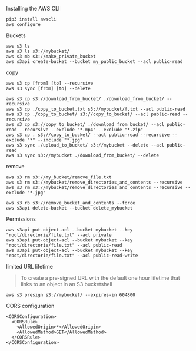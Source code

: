 Installing the AWS CLI
```text
pip3 install awscli
aws configure
```

Buckets
```text
aws s3 ls
aws s3 ls s3://mybucket/
aws s3 mb s3://make_private_bucket
aws s3api create-bucket --bucket my_public_bucket --acl public-read
```


copy
```text
aws s3 cp [from] [to] --recursive
aws s3 sync [from] [to] --delete
```

```text
aws s3 cp s3://download_from_bucket/ ./download_from_bucket/ --recursive
aws s3 cp ./copy_to_bucket.txt s3://mybucket/f.txt --acl public-read
aws s3 cp ./copy_to_bucket/ s3://copy_to_bucket/ --acl public-read --recursive
aws s3 cp s3://copy_to_bucket/ ./download_from_bucket/ --acl public-read --recursive --exclude "*.mp4" --exclude "*.zip"
aws s3 cp . s3://copy_to_bucket/ --acl public-read --recursive --exclude "*" --include "*.jpg"
aws s3 sync ./upload_to_bucket/ s3://mybucket --delete --acl public-read
aws s3 sync s3://mybucket ./download_from_bucket/ --delete
```


remove
```text
aws s3 rm s3://my_bucket/remove_file.txt
aws s3 rm s3://mybucket/remove_directories_and_contents --recursive
aws s3 rm s3://mybucket/remove_directories_and_contents --recursive --exclude "*.jpg"

aws s3 rb s3://remove_bucket_and_contents --force
aws s3api delete-bucket --bucket delete_mybucket
```


Permissions
```text
aws s3api put-object-acl --bucket mybucket --key "root/directorie/file.txt" --acl private
aws s3api put-object-acl --bucket mybucket --key "root/directorie/file.txt" --acl public-read
aws s3api put-object-acl --bucket mybucket --key "root/directorie/file.txt" --acl public-read-write
```


limited URL lifetime 
> To  create  a  pre-signed  URL  with the default one hour lifetime that links to an object in an S3 bucketshell
```text
aws s3 presign s3://mybucket/ --expires-in 604800
```


CORS configuration
```text
<CORSConfiguration>
  <CORSRule>
    <AllowedOrigin>*</AllowedOrigin>
    <AllowedMethod>GET</AllowedMethod>
  </CORSRule>
</CORSConfiguration>
```
